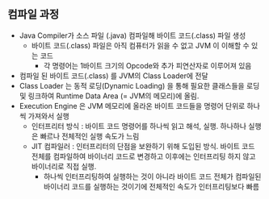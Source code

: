 ## 컴파일 과정

- Java Compiler가 소스 파일 (.java) 컴파일해 바이트 코드(.class) 파일 생성
    - 바이트 코드(.class) 파일은 아직 컴퓨터가 읽을 수 없고 JVM 이 이해할 수 있는 코드
        - 각 명령어는 1바이트 크기의 Opcode와 추가 피연산자로 이루어져 있음
- 컴파일 된 바이트 코드(.class) 를 JVM의 Class Loader에 전달
- Class Loader 는 동적 로딩(Dynamic Loading) 을 통해 필요한 클래스들을 로딩 및 링크하여 Runtime Data Area (= JVM의 메모리)에 올림.
- Execution Engine 은 JVM 메모리에 올라온 바이트 코드들을 명령어 단위로 하나씩 가져와서 실행
    - 인터프리터 방식 : 바이트 코드 명령어를 하나씩 읽고 해석, 실행. 하나하나 실행은 빠르나 전체적인 실행 속도가 느림
    - JIT 컴파일러 : 인터프리터의 단점을 보완하기 위해 도입된 방식. 바이트 코드 전체를 컴파일하여 바이너리 코드로 변경하고 이후에는 인터프리팅 하지 않고 바이너리로 직접 실행.
        - 하나씩 인터프리팅하여 실행하는 것이 아니라 바이트 코드 전체가 컴파일된 바이너리 코드를 실행하는 것이기에 전체적인 속도가 인터프리팅보다 빠름